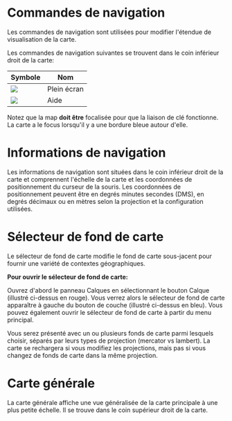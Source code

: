 # Commandes de navigation

Les commandes de navigation sont utilisées pour modifier l'étendue de visualisation de la carte.

Les commandes de navigation suivantes se trouvent dans le coin inférieur droit de la carte:

| Symbole | Nom |
|-------|----|
|![](navigation/fullscreen.png)| Plein écran |
|![](navigation/help.png)| Aide  |

Notez que la map __doit être__ focalisée pour que la liaison de clé fonctionne. La carte a le focus lorsqu'il y a une bordure bleue autour d'elle.


# Informations de navigation

Les informations de navigation sont situées dans le coin inférieur droit de la carte et comprennent l'échelle de la carte et les coordonnées de positionnement du curseur de la souris.
Les coordonnées de positionnement peuvent être en degrés minutes secondes (DMS), en degrés décimaux ou en mètres selon la projection et la configuration utilisées.


# Sélecteur de fond de carte

Le sélecteur de fond de carte modifie le fond de carte sous-jacent pour fournir une variété de contextes géographiques.

__Pour ouvrir le sélecteur de fond de carte:__

Ouvrez d'abord le panneau Calques en sélectionnant le bouton Calque (illustré ci-dessus en rouge). Vous verrez alors le sélecteur de fond de carte apparaître à gauche du bouton de couche (illustré ci-dessus en bleu). Vous pouvez également ouvrir le sélecteur de fond de carte à partir du menu principal.

Vous serez présenté avec un ou plusieurs fonds de carte parmi lesquels choisir, séparés par leurs types de projection (mercator vs lambert). La carte se rechargera si vous modifiez les projections, mais pas si vous changez de fonds de carte dans la même projection.


# Carte générale

La carte générale affiche une vue généralisée de la carte principale à une plus petite échelle. Il se trouve dans le coin supérieur droit de la carte.